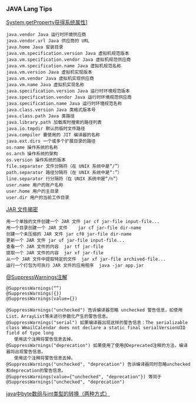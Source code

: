 ### JAVA Lang Tips

[System.getProperty获得系统属性](http://blog.csdn.net/peterxiaoq/article/details/18733373)]
	
	java.vendor Java 运行时环境供应商 
	java.vendor.url Java 供应商的 URL 
	java.home Java 安装目录 
	java.vm.specification.version Java 虚拟机规范版本 
	java.vm.specification.vendor Java 虚拟机规范供应商 
	java.vm.specification.name Java 虚拟机规范名称 
	java.vm.version Java 虚拟机实现版本 
	java.vm.vendor Java 虚拟机实现供应商 
	java.vm.name Java 虚拟机实现名称 
	java.specification.version Java 运行时环境规范版本 
	java.specification.vendor Java 运行时环境规范供应商 
	java.specification.name Java 运行时环境规范名称 
	java.class.version Java 类格式版本号 
	java.class.path Java 类路径 
	java.library.path 加载库时搜索的路径列表 
	java.io.tmpdir 默认的临时文件路径 
	java.compiler 要使用的 JIT 编译器的名称 
	java.ext.dirs 一个或多个扩展目录的路径 
	os.name 操作系统的名称 
	os.arch 操作系统的架构 
	os.version 操作系统的版本 
	file.separator 文件分隔符（在 UNIX 系统中是“/”） 
	path.separator 路径分隔符（在 UNIX 系统中是“:”） 
	line.separator 行分隔符（在 UNIX 系统中是“/n”） 
	user.name 用户的账户名称 
	user.home 用户的主目录 
	user.dir 用户的当前工作目录 

[JAR 文件揭密]("http://www.ibm.com/developerworks/cn/java/j-jar/")

	用一个单独的文件创建一个 JAR 文件	jar cf jar-file input-file...
	用一个目录创建一个 JAR 文件	jar cf jar-file dir-name
	创建一个未压缩的 JAR 文件	jar cf0 jar-file dir-name
	更新一个 JAR 文件	jar uf jar-file input-file...
	查看一个 JAR 文件的内容	jar tf jar-file
	提取一个 JAR 文件的内容	jar xf jar-file
	从一个 JAR 文件中提取特定的文件	jar xf jar-file archived-file...
	运行一个打包为可执行 JAR 文件的应用程序	java -jar app.jar

[@SuppressWarnings注解]("http://blog.sina.com.cn/s/blog_ad8b5870010166vt.html")

	@SuppressWarnings(“”)
	@SuppressWarnings({})
	@SuppressWarnings(value={})

	@SuppressWarnings("unchecked") 告诉编译器忽略 unchecked 警告信息，如使用List，ArrayList等未进行参数化产生的警告信息。
	@SuppressWarnings("serial") 如果编译器出现这样的警告信息：The serializable class WmailCalendar does not declare a static final serialVersionUID field of type long
       使用这个注释将警告信息去掉。
	@SuppressWarnings("deprecation") 如果使用了使用@Deprecated注释的方法，编译器将出现警告信息。
       使用这个注释将警告信息去掉。
	@SuppressWarnings("unchecked", "deprecation") 告诉编译器同时忽略unchecked和deprecation的警告信息。
	@SuppressWarnings(value={"unchecked", "deprecation"}) 等同于@SuppressWarnings("unchecked", "deprecation")


[java中byte数组与int类型的转换（两种方式）]("http://blog.csdn.net/reamerit/article/details/4291913")